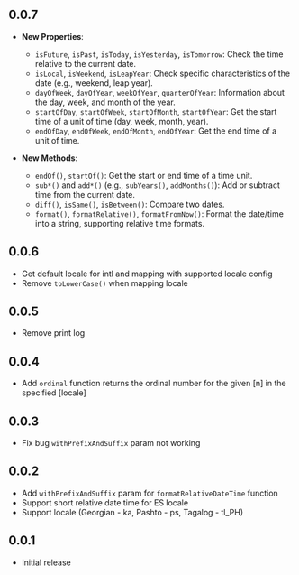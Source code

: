 ## 0.0.7

- **New Properties**:

  - `isFuture`, `isPast`, `isToday`, `isYesterday`, `isTomorrow`: Check the time relative to the current date.
  - `isLocal`, `isWeekend`, `isLeapYear`: Check specific characteristics of the date (e.g., weekend, leap year).
  - `dayOfWeek`, `dayOfYear`, `weekOfYear`, `quarterOfYear`: Information about the day, week, and month of the year.
  - `startOfDay`, `startOfWeek`, `startOfMonth`, `startOfYear`: Get the start time of a unit of time (day, week, month, year).
  - `endOfDay`, `endOfWeek`, `endOfMonth`, `endOfYear`: Get the end time of a unit of time.

- **New Methods**:

  - `endOf()`, `startOf()`: Get the start or end time of a time unit.
  - `sub*()` and `add*()` (e.g., `subYears()`, `addMonths()`): Add or subtract time from the current date.
  - `diff()`, `isSame()`, `isBetween()`: Compare two dates.
  - `format()`, `formatRelative()`, `formatFromNow()`: Format the date/time into a string, supporting relative time formats.

## 0.0.6

- Get default locale for intl and mapping with supported locale config
- Remove `toLowerCase()` when mapping locale

## 0.0.5

- Remove print log

## 0.0.4

- Add `ordinal` function returns the ordinal number for the given [n] in the specified [locale]

## 0.0.3

- Fix bug `withPrefixAndSuffix` param not working

## 0.0.2

- Add `withPrefixAndSuffix` param for `formatRelativeDateTime` function
- Support short relative date time for ES locale
- Support locale (Georgian - ka, Pashto - ps, Tagalog - tl_PH)

## 0.0.1

- Initial release
